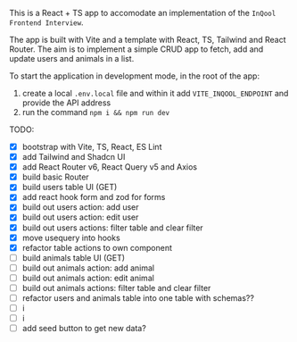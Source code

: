 This is a React + TS app to accomodate an implementation of the `InQool Frontend Interview`.

The app is built with Vite and a template with React, TS, Tailwind and React Router.
The aim is to implement a simple CRUD app to fetch, add and update users and animals in a list.

To start the application in development mode, in the root of the app:

1. create a local `.env.local` file and within it add `VITE_INQOOL_ENDPOINT` and provide the API address
2. run the command `npm i && npm run dev`

TODO:

- [x] bootstrap with Vite, TS, React, ES Lint
- [x] add Tailwind and Shadcn UI
- [x] add React Router v6, React Query v5 and Axios
- [x] build basic Router
- [x] build users table UI (GET)
- [x] add react hook form and zod for forms
- [x] build out users action: add user
- [x] build out users action: edit user
- [x] build out users actions: filter table and clear filter
- [x] move usequery into hooks
- [x] refactor table actions to own component
- [ ] build animals table UI (GET)
- [ ] build out animals action: add animal
- [ ] build out animals action: edit animal
- [ ] build out animals actions: filter table and clear filter
- [ ] refactor users and animals table into one table with schemas??
- [ ] i
- [ ] i
- [ ] add seed button to get new data?
